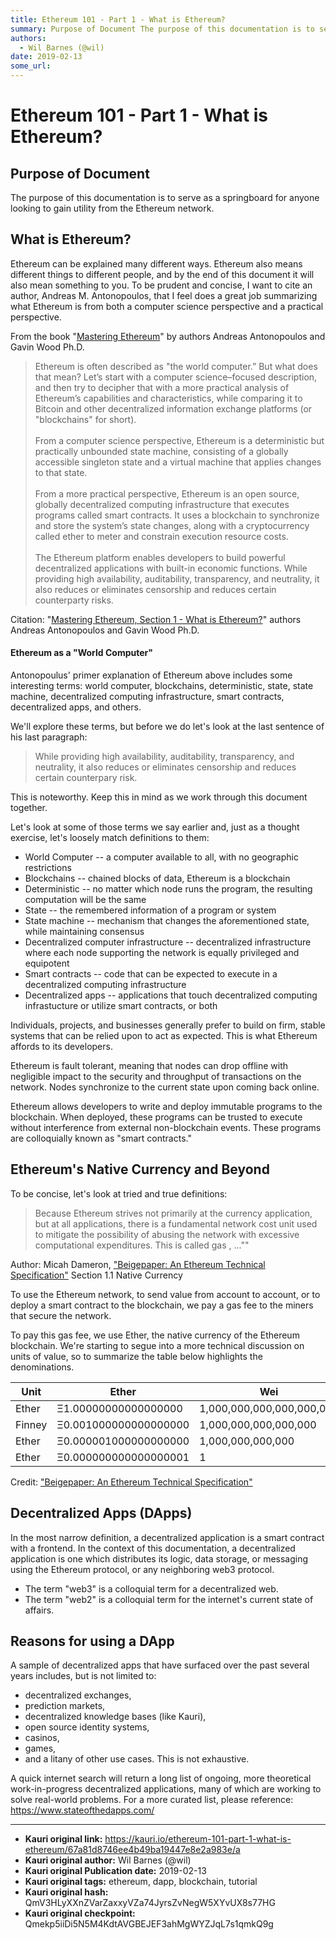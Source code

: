 ```yaml
---
title: Ethereum 101 - Part 1 - What is Ethereum?
summary: Purpose of Document The purpose of this documentation is to serve as a springboard for anyone looking to gain utility from the Ethereum network. What is Ethereum? Ethereum can be explained many different ways. Ethereum also means different things to different people, and by the end of this document it will also mean something to you. To be prudent and concise, I want to cite an author, Andreas M. Antonopoulos, that I feel does a great job summarizing what Ethereum is from both a computer science
authors:
  - Wil Barnes (@wil)
date: 2019-02-13
some_url: 
---
```


# Ethereum 101 - Part 1 - What is Ethereum?


## Purpose of Document
The purpose of this documentation is to serve as a springboard for anyone looking to gain utility from the Ethereum network. 


## What is Ethereum? 
Ethereum can be explained many different ways. Ethereum also means different things to different people, and by the end of this document it will also mean something to you. To be prudent and concise, I want to cite an author, Andreas M. Antonopoulos, that I feel does a great job summarizing what Ethereum is from both a computer science perspective and a practical perspective. 

From the book "[Mastering Ethereum](https://github.com/ethereumbook/ethereumbook)" by authors Andreas Antonopoulos and Gavin Wood Ph.D. 

> Ethereum is often described as "the world computer.” But what does that mean? Let’s start with a computer science–focused description, and then try to decipher that with a more practical analysis of Ethereum’s capabilities and characteristics, while comparing it to Bitcoin and other decentralized information exchange platforms (or "blockchains" for short). <br /><br />From a computer science perspective, Ethereum is a deterministic but practically unbounded state machine, consisting of a globally accessible singleton state and a virtual machine that applies changes to that state. <br /><br />From a more practical perspective, Ethereum is an open source, globally decentralized computing infrastructure that executes programs called smart contracts. It uses a blockchain to synchronize and store the system’s state changes, along with a cryptocurrency called ether to meter and constrain execution resource costs. <br /><br />The Ethereum platform enables developers to build powerful decentralized applications with built-in economic functions. While providing high availability, auditability, transparency, and neutrality, it also reduces or eliminates censorship and reduces certain counterparty risks.

Citation: "[Mastering Ethereum, Section 1 - What is Ethereum?](https://github.com/ethereumbook/ethereumbook/blob/develop/01what-is.asciidoc)" authors Andreas Antonopoulos and Gavin Wood Ph.D. 


#### Ethereum as a "World Computer"

Antonopoulus' primer explanation of Ethereum above includes some interesting terms: world computer, blockchains, deterministic, state, state machine, decentralized computing infrastructure, smart contracts, decentralized apps, and others. 

We'll explore these terms, but before we do let's look at the last sentence of his last paragraph: 

> While providing high availability, auditability, transparency, and neutrality, it also reduces or eliminates censorship and reduces certain counterpary risk. 

This is noteworthy. Keep this in mind as we work through this document together. 

Let's look at some of those terms we say earlier and, just as a thought exercise, let's loosely match definitions to them: 
* World Computer -- a computer available to all, with no geographic restrictions
* Blockchains -- chained blocks of data, Ethereum is a blockchain 
* Deterministic -- no matter which node runs the program, the resulting computation will be the same
* State -- the remembered information of a program or system
* State machine -- mechanism that changes the aforementioned state, while maintaining consensus
* Decentralized computer infrastructure -- decentralized infrastructure where each node supporting the network is equally privileged and equipotent
* Smart contracts -- code that can be expected to execute in a decentralized computing infrastructure
* Decentralized apps -- applications that touch decentralized computing infrastucture or utilize smart contracts, or both

Individuals, projects, and businesses generally prefer to build on firm, stable systems that can be relied upon to act as expected. This is what Ethereum affords to its developers. 

Ethereum is fault tolerant, meaning that nodes can drop offline with negligible impact to the security and throughput of transactions on the network. Nodes synchronize to the current state upon coming back online. 

Ethereum allows developers to write and deploy immutable programs to the blockchain. When deployed, these programs can be trusted to execute without interference from external non-blockchain events. These programs are colloquially known as "smart contracts."

## Ethereum's Native Currency and Beyond 

To be concise, let's look at tried and true definitions:


> Because Ethereum strives not primarily at the currency application, but at all applications, there is a fundamental network cost unit used to mitigate the possibility of abusing the network with excessive computational expenditures. This is called gas
, ...""

Author: Micah Dameron, ["Beigepaper: An Ethereum Technical Specification"](https://github.com/chronaeon/beigepaper/blob/master/beigepaper.pdf) Section 1.1 Native Currency

To use the Ethereum network, to send value from account to account, or to deploy a smart contract to the blockchain, we pay a gas fee to the miners that secure the network. 

To pay this gas fee, we use Ether, the native currency of the Ethereum blockchain. We're starting to segue into a more technical discussion on units of value, so to summarize the table below highlights the denominations. 


| Unit | Ether | Wei |
| -------- | -------- | -------- |
| Ether     | Ξ1.00000000000000000     | 1,000,000,000,000,000,000     |
| Finney     | Ξ0.001000000000000000     | 1,000,000,000,000,000     |
| Ether     | Ξ0.000001000000000000     | 1,000,000,000,000     |
| Ether     | Ξ0.000000000000000001     | 1     |

Credit: 
["Beigepaper: An Ethereum Technical Specification"](https://github.com/chronaeon/beigepaper/blob/master/beigepaper.pdf)

## Decentralized Apps (DApps)

In the most narrow definition, a decentralized application is a smart contract with a frontend. In the context of this documentation, a decentralized application is one which distributes its logic, data storage, or messaging using the Ethereum protocol, or any neighboring web3 protocol. 

* The term "web3" is a colloquial term for a decentralized web. 
* The term "web2" is a colloquial term for the internet's current state of affairs. 

## Reasons for using a DApp

A sample of decentralized apps that have surfaced over the past several years includes, but is not limited to: 

* decentralized exchanges,
* prediction markets,
* decentralized knowledge bases (like Kauri),
* open source identity systems,
* casinos, 
* games, 
* and a litany of other use cases. This is not exhaustive. 

A quick internet search will return a long list of ongoing, more theoretical work-in-progress decentralized applications, many of which are working to solve real-world problems. For a more curated list, please reference: https://www.stateofthedapps.com/ 




---

- **Kauri original link:** https://kauri.io/ethereum-101-part-1-what-is-ethereum/67a81d8746ee4b49ba19447e8e2a983e/a
- **Kauri original author:** Wil Barnes (@wil)
- **Kauri original Publication date:** 2019-02-13
- **Kauri original tags:** ethereum, dapp, blockchain, tutorial
- **Kauri original hash:** QmV3HLyXXnZVarZaxxyVZa74JyrsZvNegW5XYvUX8s77HG
- **Kauri original checkpoint:** Qmekp5iiDi5N5M4KdtAVGBEJEF3ahMgWYZJqL7s1qmkQ9g



